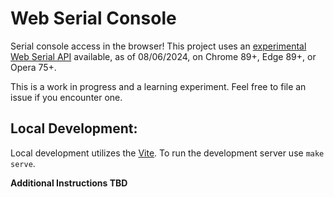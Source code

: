 # Web Serial Console

Serial console access in the browser! This project uses an [experimental Web Serial API](https://wicg.github.io/serial/) available, as of 08/06/2024, on Chrome 89+, Edge 89+, or Opera 75+.

This is a work in progress and a learning experiment. Feel free to file an issue if you encounter one.

## Local Development:

Local development utilizes the [Vite](https://vitejs.dev/). To run the development server use `make serve`.

**Additional Instructions TBD**


